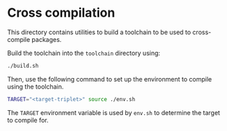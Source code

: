 # Cross compilation

This directory contains utilities to build a toolchain to be used to cross-compile packages.

Build the toolchain into the `toolchain` directory using:
```sh
./build.sh
```

Then, use the following command to set up the environment to compile using the toolchain.
```sh
TARGET="<target-triplet>" source ./env.sh
```

The `TARGET` environment variable is used by `env.sh` to determine the target to compile for.

